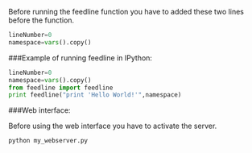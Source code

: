 Before running the feedline function you have to added these two lines before the function.

```python
lineNumber=0
namespace=vars().copy()
```

###Example of running feedline in IPython:


```python
lineNumber=0
namespace=vars().copy()
from feedline import feedline
print feedline("print 'Hello World!'",namespace)
```


###Web interface:

Before using the web interface you have to activate the server.	

```shell
python my_webserver.py
```	
	
